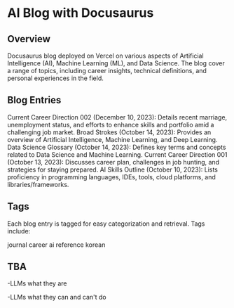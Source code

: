 # AI Blog with Docusaurus

## Overview
Docusaurus blog deployed on Vercel on various aspects of Artificial Intelligence (AI), Machine Learning (ML), and Data Science. The blog cover a range of topics, including career insights, technical definitions, and personal experiences in the field.

## Blog Entries
Current Career Direction 002 (December 10, 2023): Details  recent marriage, unemployment status, and efforts to enhance skills and portfolio amid a challenging job market.
Broad Strokes (October 14, 2023): Provides an overview of Artificial Intelligence, Machine Learning, and Deep Learning.
Data Science Glossary (October 14, 2023): Defines key terms and concepts related to Data Science and Machine Learning.
Current Career Direction 001 (October 13, 2023): Discusses career plan, challenges in job hunting, and strategies for staying prepared.
AI Skills Outline (October 10, 2023): Lists proficiency in programming languages, IDEs, tools, cloud platforms, and libraries/frameworks.

## Tags
Each blog entry is tagged for easy categorization and retrieval. Tags include:

journal career
ai reference
korean

## TBA

-LLMs what they are

-LLMs what they can and can't  do
